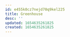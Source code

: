 ```yaml
---
id: e455k0cz7nejd70q9kel225
title: Greenhouse
desc: ''
updated: 1654635261825
created: 1654635261825
---
```


